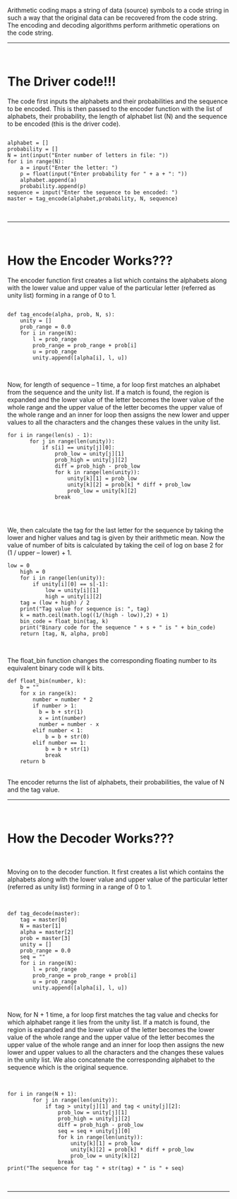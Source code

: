 Arithmetic coding maps a string of data (source) symbols to a code string in such a way that the original data can be recovered from the code string. The encoding and decoding algorithms perform arithmetic operations on the code string. 
<hr>
<br>

<h1>The Driver code!!!</h1>

The code first inputs the alphabets and their probabilities and the sequence to be encoded. This is then passed to the encoder function with the list of alphabets, their probability, the length of alphabet list (N) and the sequence to be encoded (this is the driver code).
<br>
```<br>

alphabet = []
probability = []
N = int(input("Enter number of letters in file: "))
for i in range(N):
    a = input("Enter the letter: ")
    p = float(input("Enter probability for " + a + ": "))
    alphabet.append(a)
    probability.append(p)
sequence = input("Enter the sequence to be encoded: ")
master = tag_encode(alphabet,probability, N, sequence)

```
<br>

<hr>

<br>
<h1>How the Encoder Works???</h1>

The encoder function first creates a list which contains the alphabets along with the lower value and upper value of the particular letter (referred as unity list) forming in a range of 0 to 1.<br>

```<br>

def tag_encode(alpha, prob, N, s):
    unity = []
    prob_range = 0.0
    for i in range(N):
        l = prob_range
        prob_range = prob_range + prob[i]
        u = prob_range
        unity.append([alpha[i], l, u])

```
<br>
 

Now, for length of sequence – 1 time, a for loop first matches an alphabet from the sequence and the unity list. If a match is found, the region is expanded and the lower value of the letter becomes the lower value of the whole range and the upper value of the letter becomes the upper value of the whole range and an inner for loop then assigns the new lower and upper values to all the characters and the changes these values in the unity list. 
<br>
 ```<br>
 for i in range(len(s) - 1):
        for j in range(len(unity)):
            if s[i] == unity[j][0]:
                prob_low = unity[j][1]
                prob_high = unity[j][2]
                diff = prob_high - prob_low
                for k in range(len(unity)):
                    unity[k][1] = prob_low
                    unity[k][2] = prob[k] * diff + prob_low
                    prob_low = unity[k][2]
                break

 
 ```
 <br>

We, then calculate the tag for the last letter for the sequence by taking the lower and higher values and tag is given by their arithmetic mean. Now the value of number of bits is calculated by taking the ceil of log on base 2 for (1 / upper – lower) + 1. 

```<br>
low = 0
    high = 0
    for i in range(len(unity)):
        if unity[i][0] == s[-1]:
            low = unity[i][1]
            high = unity[i][2]
    tag = (low + high) / 2
    print("Tag value for sequence is: ", tag)
    k = math.ceil(math.log((1/(high - low)),2) + 1)
    bin_code = float_bin(tag, k)
    print("Binary code for the sequence " + s + " is " + bin_code)
    return [tag, N, alpha, prob]
```

<br>

The float_bin function changes the corresponding floating number to its equivalent binary code will k bits.


```<br>
def float_bin(number, k):
    b = ""
    for x in range(k):
        number = number * 2
        if number > 1:
          b = b + str(1)
          x = int(number)
          number = number - x
        elif number < 1:
            b = b + str(0)
        elif number == 1:
            b = b + str(1)
            break
    return b
```

<br>
The encoder returns the list of alphabets, their probabilities, the value of N and the tag value.
<br>


<hr>

<br>
<h1>How the Decoder Works???</h1>
 
<br>

Moving on to the decoder function. It first creates a list which contains the alphabets along with the lower value and upper value of the particular letter (referred as unity list) forming in a range of 0 to 1.

<br>

```<br>
def tag_decode(master):
    tag = master[0]
    N = master[1]
    alpha = master[2]
    prob = master[3]
    unity = []
    prob_range = 0.0
    seq = ""
    for i in range(N):
        l = prob_range
        prob_range = prob_range + prob[i]
        u = prob_range
        unity.append([alpha[i], l, u])
```
<br>

Now, for N + 1 time, a for loop first matches the tag value and checks for which alphabet range it lies from the unity list. If a match is found, the region is expanded and the lower value of the letter becomes the lower value of the whole range and the upper value of the letter becomes the upper value of the whole range and an inner for loop then assigns the new lower and upper values to all the characters and the changes these values in the unity list. We also concatenate the corresponding alphabet to the sequence which is the original sequence.

<br>

```<br>
for i in range(N + 1):
        for j in range(len(unity)):
            if tag > unity[j][1] and tag < unity[j][2]:
                prob_low = unity[j][1]
                prob_high = unity[j][2]
                diff = prob_high - prob_low
                seq = seq + unity[j][0]
                for k in range(len(unity)):
                    unity[k][1] = prob_low
                    unity[k][2] = prob[k] * diff + prob_low
                    prob_low = unity[k][2]
                break
print("The sequence for tag " + str(tag) + " is " + seq)
```
<br>
<hr>
